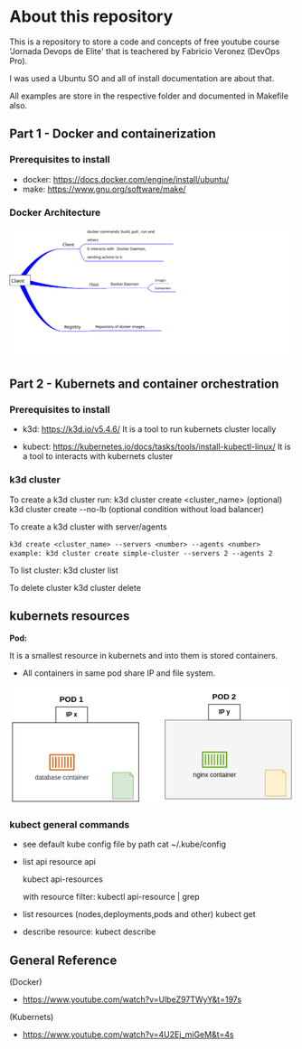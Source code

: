 # About this repository

This is a repository to store a code and concepts of free youtube course 'Jornada Devops de Elite' that is teachered by Fabricio Veronez (DevOps Pro).

I was used a Ubuntu SO and all of install documentation are about that.

All examples are store in the respective folder and documented in Makefile also.

## Part 1 - Docker and containerization

### Prerequisites to install

- docker: https://docs.docker.com/engine/install/ubuntu/
- make: https://www.gnu.org/software/make/

### Docker Architecture

![dockerArch](docker_architecture.svg)


## Part 2 - Kubernets and container orchestration

### Prerequisites to install

- k3d: https://k3d.io/v5.4.6/
    It is a tool to run kubernets cluster locally

- kubect: https://kubernetes.io/docs/tasks/tools/install-kubectl-linux/
    It is a tool to interacts with kubernets cluster

### k3d cluster

To create a k3d cluster run: 
    k3d cluster create <cluster_name> (optional)
    k3d cluster create --no-lb (optional condition without load balancer)

To create a k3d cluster with server/agents

    k3d create <cluster_name> --servers <number> --agents <number>
    example: k3d cluster create simple-cluster --servers 2 --agents 2

To list cluster:
    k3d cluster list

To delete cluster
    k3d cluster delete

## kubernets resources

**Pod:**

It is a smallest resource in kubernets and into them is stored containers.

- All containers in same pod share IP and file system.

![pod](Kubernets-pods.drawio.png)

### kubect general commands

- see default kube config file by path
    cat ~/.kube/config

- list api resource api

    kubect api-resources
    
    with resource filter: kubectl api-resource | grep <resource>

- list resources (nodes,deployments,pods and other)
    kubect get <resource>
    
- describe resource:
    kubect describe <resource> <name>
## General Reference

(Docker)
- https://www.youtube.com/watch?v=UlbeZ97TWyY&t=197s

(Kubernets)
- https://www.youtube.com/watch?v=4U2Ej_miGeM&t=4s